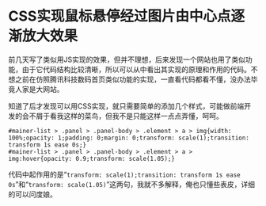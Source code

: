 # CSS实现鼠标悬停经过图片由中心点逐渐放大效果

前几天写了类似用JS实现的效果，但并不理想，后来发现一个网站也用了类似功能，由于它代码结构比较清晰，所以可以从中看出其实现的原理和作用的代码。不想之前在仿照腾讯科技数码首页类似功能的实现，一直看代码都看不懂，没办法毕竟人家是大网站。

知道了后才发现可以用CSS实现，就只需要简单的添加几个样式，可能做前端开发的会不屑于看我这样的菜鸟，但我不是只能这样一点点弄懂，呵呵。

```
#mainer-list > .panel > .panel-body > .element > a > img{width: 100%;opacity: 1;padding: 0;margin: 0;transform: scale(1);transition: transform 1s ease 0s;}
#mainer-list > .panel > .panel-body > .element > a > img:hover{opacity: 0.9;transform: scale(1.05);}
```

代码中起作用的是“`transform: scale(1);transition: transform 1s ease 0s`”和“`transform: scale(1.05)`”这两句，我就不多解释，俺也只懂些表皮，详细的可以问度娘。